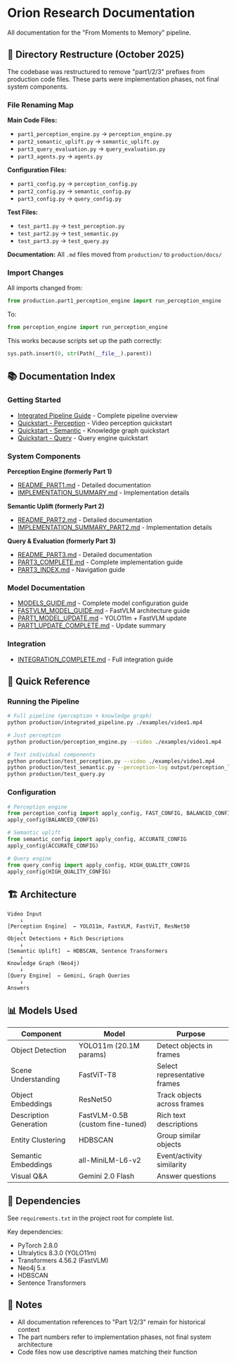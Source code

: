 # Orion Research Documentation

All documentation for the "From Moments to Memory" pipeline.

## 📁 Directory Restructure (October 2025)

The codebase was restructured to remove "part1/2/3" prefixes from production code files. These parts were implementation phases, not final system components.

### File Renaming Map

**Main Code Files:**
- `part1_perception_engine.py` → `perception_engine.py`
- `part2_semantic_uplift.py` → `semantic_uplift.py`
- `part3_query_evaluation.py` → `query_evaluation.py`
- `part3_agents.py` → `agents.py`

**Configuration Files:**
- `part1_config.py` → `perception_config.py`
- `part2_config.py` → `semantic_config.py`
- `part3_config.py` → `query_config.py`

**Test Files:**
- `test_part1.py` → `test_perception.py`
- `test_part2.py` → `test_semantic.py`
- `test_part3.py` → `test_query.py`

**Documentation:**
All `.md` files moved from `production/` to `production/docs/`

### Import Changes

All imports changed from:
```python
from production.part1_perception_engine import run_perception_engine
```

To:
```python
from perception_engine import run_perception_engine
```

This works because scripts set up the path correctly:
```python
sys.path.insert(0, str(Path(__file__).parent))
```

## 📚 Documentation Index

### Getting Started
- [Integrated Pipeline Guide](README_INTEGRATED_PIPELINE.md) - Complete pipeline overview
- [Quickstart - Perception](QUICKSTART_PART1.md) - Video perception quickstart
- [Quickstart - Semantic](QUICKSTART_PART2.md) - Knowledge graph quickstart
- [Quickstart - Query](QUICKSTART_PART3.md) - Query engine quickstart

### System Components

**Perception Engine (formerly Part 1)**
- [README_PART1.md](README_PART1.md) - Detailed documentation
- [IMPLEMENTATION_SUMMARY.md](IMPLEMENTATION_SUMMARY.md) - Implementation details

**Semantic Uplift (formerly Part 2)**
- [README_PART2.md](README_PART2.md) - Detailed documentation
- [IMPLEMENTATION_SUMMARY_PART2.md](IMPLEMENTATION_SUMMARY_PART2.md) - Implementation details

**Query & Evaluation (formerly Part 3)**
- [README_PART3.md](README_PART3.md) - Detailed documentation
- [PART3_COMPLETE.md](PART3_COMPLETE.md) - Complete implementation guide
- [PART3_INDEX.md](PART3_INDEX.md) - Navigation guide

### Model Documentation
- [MODELS_GUIDE.md](MODELS_GUIDE.md) - Complete model configuration guide
- [FASTVLM_MODEL_GUIDE.md](FASTVLM_MODEL_GUIDE.md) - FastVLM architecture guide
- [PART1_MODEL_UPDATE.md](PART1_MODEL_UPDATE.md) - YOLO11m + FastVLM update
- [PART1_UPDATE_COMPLETE.md](PART1_UPDATE_COMPLETE.md) - Update summary

### Integration
- [INTEGRATION_COMPLETE.md](INTEGRATION_COMPLETE.md) - Full integration guide

## 🎯 Quick Reference

### Running the Pipeline

```bash
# Full pipeline (perception + knowledge graph)
python production/integrated_pipeline.py ./examples/video1.mp4

# Just perception
python production/perception_engine.py --video ./examples/video1.mp4

# Test individual components
python production/test_perception.py --video ./examples/video1.mp4
python production/test_semantic.py --perception-log output/perception_log.json
python production/test_query.py
```

### Configuration

```python
# Perception engine
from perception_config import apply_config, FAST_CONFIG, BALANCED_CONFIG
apply_config(BALANCED_CONFIG)

# Semantic uplift
from semantic_config import apply_config, ACCURATE_CONFIG
apply_config(ACCURATE_CONFIG)

# Query engine
from query_config import apply_config, HIGH_QUALITY_CONFIG
apply_config(HIGH_QUALITY_CONFIG)
```

## 🏗️ Architecture

```
Video Input
    ↓
[Perception Engine]  ← YOLO11m, FastVLM, FastViT, ResNet50
    ↓
Object Detections + Rich Descriptions
    ↓
[Semantic Uplift]  ← HDBSCAN, Sentence Transformers
    ↓
Knowledge Graph (Neo4j)
    ↓
[Query Engine]  ← Gemini, Graph Queries
    ↓
Answers
```

## 📊 Models Used

| Component | Model | Purpose |
|-----------|-------|---------|
| Object Detection | YOLO11m (20.1M params) | Detect objects in frames |
| Scene Understanding | FastViT-T8 | Select representative frames |
| Object Embeddings | ResNet50 | Track objects across frames |
| Description Generation | FastVLM-0.5B (custom fine-tuned) | Rich text descriptions |
| Entity Clustering | HDBSCAN | Group similar objects |
| Semantic Embeddings | all-MiniLM-L6-v2 | Event/activity similarity |
| Visual Q&A | Gemini 2.0 Flash | Answer questions |

## 🔧 Dependencies

See `requirements.txt` in the project root for complete list.

Key dependencies:
- PyTorch 2.8.0
- Ultralytics 8.3.0 (YOLO11m)
- Transformers 4.56.2 (FastVLM)
- Neo4j 5.x
- HDBSCAN
- Sentence Transformers

## 📝 Notes

- All documentation references to "Part 1/2/3" remain for historical context
- The part numbers refer to implementation phases, not final system architecture
- Code files now use descriptive names matching their function
